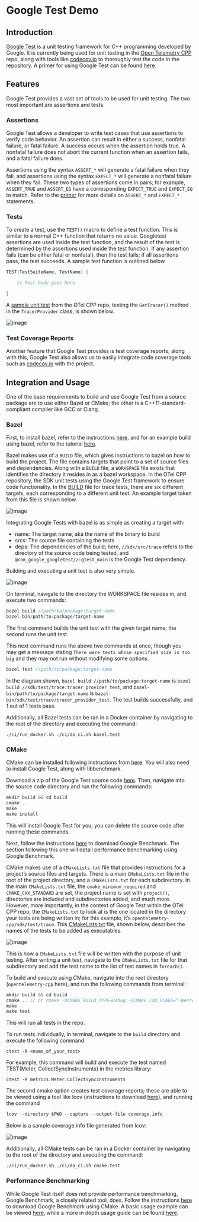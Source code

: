 # Google Test Demo

## Introduction

[Google Test](https://github.com/google/googletest) is a unit testing framework for C++ programming developed by Google. It is currently being used for unit testing in the [Open Telemetry CPP](https://github.com/open-telemetry/opentelemetry-cpp) repo, along with tools like [codecov.io](http://codecov.io/) to thoroughly test the code in the repository. A primer for using Google Test can be found [here](https://github.com/google/googletest/blob/master/googletest/docs/primer.md).

## Features

Google Test provides a vast set of tools to be used for unit testing. The two most important are assertions and tests. 

### Assertions

Google Test allows a developer to write test cases that use assertions to verify code behavior. An assertion can result in either a success, nonfatal failure, or fatal failure. A success occurs when the assertion holds true. A nonfatal failure does not abort the current function when an assertion fails, and a fatal failure does. 

Assertions using the syntax `ASSERT_*`  will generate a fatal failure when they fail, and assertions using the syntax `EXPECT_*` will generate a nonfatal failure when they fail. These two types of assertions come in pairs; for example, `ASSERT_TRUE` and `ASSERT_EQ` have a corresponding `EXPECT_TRUE` and `EXPECT_EQ` to match. Refer to the [primer](https://github.com/google/googletest/blob/master/googletest/docs/primer.md) for more details on `ASSERT_*` and  `EXPECT_*` statements.

### Tests

To create a test, use the `TEST()` macro to define a test function. This is similar to a normal C++ function that returns no value. Googletest assertions are used inside the test function, and the result of the test is determined by the assertions used inside the test function. If any assertion fails (can be either fatal or nonfatal), then the test fails; if all assertions pass, the test succeeds. A sample test function is outlined below.

```C++
TEST(TestSuiteName, TestName) {

    // Test body goes here

}
```

A [sample unit test](https://github.com/open-telemetry/opentelemetry-cpp/blob/master/sdk/test/trace/tracer_provider_test.cc) from the OTel CPP repo, testing the `GetTracer()` method in the `TracerProvider` class, is shown below.

![image](../images/SampleUnitTest.png)

### Test Coverage Reports

Another feature that Google Test provides is test coverage reports; along with this, Google Test also allows us to easily integrate code coverage tools such as [codecov.io](http://codecov.io/) with the project. 

## Integration and Usage

One of the base requirements to build and use Google Test from a source package are to use either Bazel or CMake; the other is a C++11-standard-compliant compiler like GCC or Clang. 

### Bazel

First, to install bazel, refer to the instructions [here](https://docs.bazel.build/versions/3.3.0/install.html), and for an example build using bazel, refer to the tutorial [here](https://docs.bazel.build/versions/3.3.0/tutorial/cpp.html).

Bazel makes use of a `BUILD` file, which gives instructions to bazel on how to build the project. The file contains targets that point to a set of source files and dependencies. Along with a `BUILD` file, a `WORKSPACE` file exists that identifies the directory it resides in as a bazel workspace. In the OTel CPP repository, the SDK unit tests using the Google Test framework to ensure code functionality. In the [BUILD](https://github.com/open-telemetry/opentelemetry-cpp/tree/master/sdk/test/trace) file for trace tests, there are six different targets, each corresponding to a different unit test. An example target taken from this file is shown below.

![image](../images/SampleTarget.png)

Integrating Google Tests with bazel is as simple as creating a target with:
- name: The target name, aka the name of the binary to build
- srcs: The source file containing the tests
- deps: The dependencies of the build; here, `//sdk/src/trace` refers to the directory of the source code being tested, and `@com_google_googletest//:gtest_main` is the Google Test dependency. 


Building and executing a unit test is also very simple. 

![image](../images/BuildAndExecute.png)

On terminal, navigate to the directory the WORKSPACE file resides in, and execute two commands:

```C++
bazel build //path/to/package:target-name
bazel-bin/path/to/package/target-name
```
The first command builds the unit test with the given target name; the second runs the unit test.

This next command runs the above two commands at once, though you may get a message stating `There were tests whose specified size is too big` and they may not run without modifying some options.

```C++
bazel test //path/to/package:target-name
```

In the diagram shown, `bazel build //path/to/package:target-name` is `bazel build //sdk/test/trace:tracer_provider_test`, and `bazel-bin/path/to/package/target-name` is `bazel-bin/sdk/test/trace/tracer_provider_test`. The test builds successfully, and 1 out of 1 tests pass.

Additionally, all Bazel tests can be ran in a Docker container by navigating to the root of the directory and executing the command:
```
./ci/run_docker.sh ./ci/do_ci.sh bazel.test
```

### CMake

CMake can be installed following instructions from [here](https://cmake.org/download/). You will also need to install Google Test, along with libbenchmark.

Download a zip of the Google Test source code [here](https://github.com/google/googletest/releases/tag/release-1.10.0). Then, navigate into the source code directory and run the following commands:

```C++
mkdir build && cd build
cmake ..
make
make install
```

This will install Google Test for you; you can delete the source code after running these commands.

Next, follow the instructions [here](https://github.com/google/benchmark#installation) to download Google Benchmark. The section following this one will detail performance benchmarking using Google Benchmark.


CMake makes use of a `CMakeLists.txt` file that provides instructions for a project’s source files and targets. There is a main `CMakeLists.txt` file in the root of the project directory, and a `CMakeLists.txt` for each subdirectory. In the main `CMakeLists.txt` file, the `cmake_minimum_required`  and `CMAKE_CXX_STANDARD` are set, the project name is set with `project()`, directories are included and subdirectories added, and much more. However, more importantly, in the context of Google Test within the OTel CPP repo, the `CMakeLists.txt` to look at is the one located in the directory your tests are being written in; for this example, it’s `opentelemetry-cpp/sdk/test/trace`. This [CMakeLists.txt](https://github.com/open-telemetry/opentelemetry-cpp/blob/master/sdk/test/trace/CMakeLists.txt) file, shown below, describes the names of the tests to be added as executables.

![image](../images/CMakeExample.png)

This is how a `CMakeLists.txt` file will be written with the purpose of unit testing. After writing a unit test, navigate to the `CMakeLists.txt` file for that subdirectory and add the test name to the list of test names in `foreach()`.


To build and execute using CMake, navigate into the root directory (`opentelemetry-cpp` here), and run the following commands from terminal:

```C++
mkdir build && cd build
cmake .. // or cmake -DCMAKE_BUILD_TYPE=Debug -DCMAKE_CXX_FLAGS=“-Werror —coverage” ..
make
make test
```
This will run all tests in the repo.

To run tests individually, in terminal, navigate to the `build` directory and execute the following command:
```
ctest -R <name_of_your_test>
```
For example, this command will build and execute the test named TEST(Meter, CollectSyncInstruments) in the metrics library:
```
ctest -R metrics.Meter.CollectSyncInstruments
```

The second cmake option creates test coverage reports; these are able to be viewed using a tool like lcov (instructions to download [here](http://ltp.sourceforge.net/coverage/lcov.php)), and running the command
```C++
lcov --directory $PWD --capture --output-file coverage.info
```

Below is a sample coverage.info file generated from lcov:

![image](../images/lcovReport.png)


Additionally, all CMake tests can be ran in a Docker container by navigating to the root of the directory and executing the command:
```
./ci/run_docker.sh ./ci/do_ci.sh cmake.test
```

### Performance Benchmarking

While Google Test itself does not provide performance benchmarking, Google Benchmark, a closely related tool, does. Follow the instructions [here](https://github.com/google/benchmark#installation) to download Google Benchmark using CMake. A basic usage example can be viewed [here](https://github.com/google/benchmark#usage), while a more in depth usage guide can be found [here](https://github.com/google/benchmark#user-guide). 
